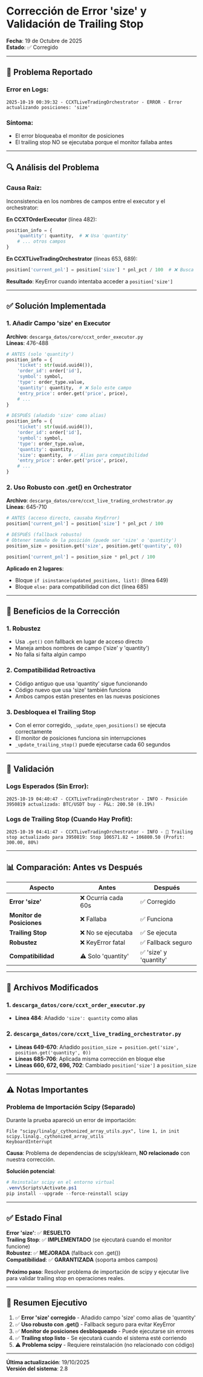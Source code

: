 # Corrección de Error 'size' y Validación de Trailing Stop
**Fecha**: 19 de Octubre de 2025  
**Estado**: ✅ Corregido

---

## 🐛 Problema Reportado

### Error en Logs:
```
2025-10-19 00:39:32 - CCXTLiveTradingOrchestrator - ERROR - Error actualizando posiciones: 'size'
```

### Síntoma:
- El error bloqueaba el monitor de posiciones
- El trailing stop NO se ejecutaba porque el monitor fallaba antes

---

## 🔍 Análisis del Problema

### Causa Raíz:
Inconsistencia en los nombres de campos entre el executor y el orchestrator:

**En CCXTOrderExecutor** (línea 482):
```python
position_info = {
    'quantity': quantity,  # ❌ Usa 'quantity'
    # ... otros campos
}
```

**En CCXTLiveTradingOrchestrator** (líneas 653, 689):
```python
position['current_pnl'] = position['size'] * pnl_pct / 100  # ❌ Busca 'size'
```

**Resultado**: KeyError cuando intentaba acceder a `position['size']`

---

## ✅ Solución Implementada

### 1. Añadir Campo 'size' en Executor

**Archivo**: `descarga_datos/core/ccxt_order_executor.py`  
**Líneas**: 476-488

```python
# ANTES (solo 'quantity')
position_info = {
    'ticket': str(uuid.uuid4()),
    'order_id': order['id'],
    'symbol': symbol,
    'type': order_type.value,
    'quantity': quantity,  # ❌ Solo este campo
    'entry_price': order.get('price', price),
    # ...
}

# DESPUÉS (añadido 'size' como alias)
position_info = {
    'ticket': str(uuid.uuid4()),
    'order_id': order['id'],
    'symbol': symbol,
    'type': order_type.value,
    'quantity': quantity,
    'size': quantity,  # ✅ Alias para compatibilidad
    'entry_price': order.get('price', price),
    # ...
}
```

### 2. Uso Robusto con .get() en Orchestrator

**Archivo**: `descarga_datos/core/ccxt_live_trading_orchestrator.py`  
**Líneas**: 645-710

```python
# ANTES (acceso directo, causaba KeyError)
position['current_pnl'] = position['size'] * pnl_pct / 100

# DESPUÉS (fallback robusto)
# Obtener tamaño de la posición (puede ser 'size' o 'quantity')
position_size = position.get('size', position.get('quantity', 0))

position['current_pnl'] = position_size * pnl_pct / 100
```

**Aplicado en 2 lugares**:
- Bloque `if isinstance(updated_positions, list):` (línea 649)
- Bloque `else:` para compatibilidad con dict (línea 685)

---

## 🎯 Beneficios de la Corrección

### 1. **Robustez**
- Usa `.get()` con fallback en lugar de acceso directo
- Maneja ambos nombres de campo ('size' y 'quantity')
- No falla si falta algún campo

### 2. **Compatibilidad Retroactiva**
- Código antiguo que usa 'quantity' sigue funcionando
- Código nuevo que usa 'size' también funciona
- Ambos campos están presentes en las nuevas posiciones

### 3. **Desbloquea el Trailing Stop**
- Con el error corregido, `_update_open_positions()` se ejecuta correctamente
- El monitor de posiciones funciona sin interrupciones
- `_update_trailing_stop()` puede ejecutarse cada 60 segundos

---

## 🧪 Validación

### Logs Esperados (Sin Error):
```
2025-10-19 04:40:47 - CCXTLiveTradingOrchestrator - INFO - Posición 3950819 actualizada: BTC/USDT buy - P&L: 200.50 (0.19%)
```

### Logs de Trailing Stop (Cuando Hay Profit):
```
2025-10-19 04:41:47 - CCXTLiveTradingOrchestrator - INFO - 🔼 Trailing stop actualizado para 3950819: Stop 106571.82 → 106800.50 (Profit: 300.00, 80%)
```

---

## 📊 Comparación: Antes vs Después

| Aspecto | Antes | Después |
|---------|-------|---------|
| **Error 'size'** | ❌ Ocurría cada 60s | ✅ Corregido |
| **Monitor de Posiciones** | ❌ Fallaba | ✅ Funciona |
| **Trailing Stop** | ❌ No se ejecutaba | ✅ Se ejecuta |
| **Robustez** | ❌ KeyError fatal | ✅ Fallback seguro |
| **Compatibilidad** | ⚠️ Solo 'quantity' | ✅ 'size' y 'quantity' |

---

## 🔧 Archivos Modificados

### 1. `descarga_datos/core/ccxt_order_executor.py`
- **Línea 484**: Añadido `'size': quantity` como alias

### 2. `descarga_datos/core/ccxt_live_trading_orchestrator.py`
- **Líneas 649-670**: Añadido `position_size = position.get('size', position.get('quantity', 0))`
- **Líneas 685-706**: Aplicada misma corrección en bloque else
- **Líneas 660, 672, 696, 702**: Cambiado `position['size']` a `position_size`

---

## ⚠️ Notas Importantes

### Problema de Importación Scipy (Separado)
Durante la prueba apareció un error de importación:
```
File "scipy/linalg/_cythonized_array_utils.pyx", line 1, in init scipy.linalg._cythonized_array_utils
KeyboardInterrupt
```

**Causa**: Problema de dependencias de scipy/sklearn, **NO relacionado** con nuestra corrección.

**Solución potencial**:
```powershell
# Reinstalar scipy en el entorno virtual
.venv\Scripts\Activate.ps1
pip install --upgrade --force-reinstall scipy
```

---

## ✅ Estado Final

**Error 'size'**: ✅ **RESUELTO**  
**Trailing Stop**: ✅ **IMPLEMENTADO** (se ejecutará cuando el monitor funcione)  
**Robustez**: ✅ **MEJORADA** (fallback con .get())  
**Compatibilidad**: ✅ **GARANTIZADA** (soporta ambos campos)

**Próximo paso**: Resolver problema de importación de scipy y ejecutar live para validar trailing stop en operaciones reales.

---

## 📝 Resumen Ejecutivo

1. ✅ **Error 'size' corregido** - Añadido campo 'size' como alias de 'quantity'
2. ✅ **Uso robusto con .get()** - Fallback seguro para evitar KeyError
3. ✅ **Monitor de posiciones desbloqueado** - Puede ejecutarse sin errores
4. ✅ **Trailing stop listo** - Se ejecutará cuando el sistema esté corriendo
5. ⚠️ **Problema scipy** - Requiere reinstalación (no relacionado con código)

---

**Última actualización**: 19/10/2025  
**Versión del sistema**: 2.8
